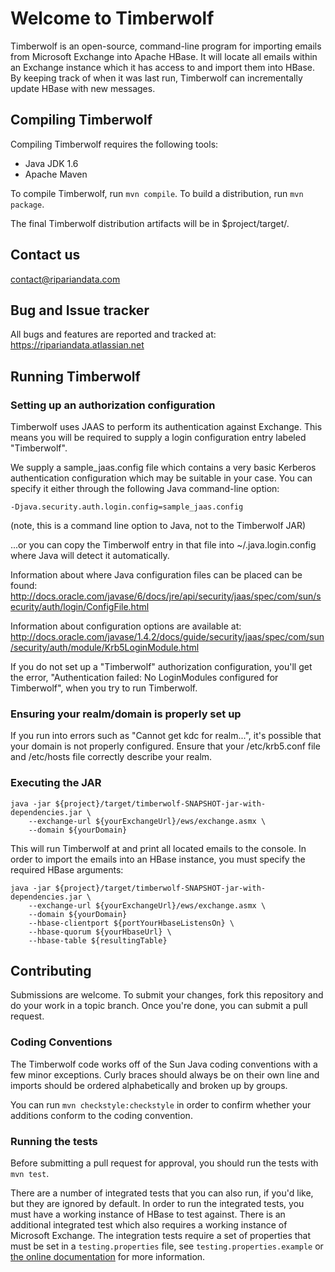# Welcome to Timberwolf

Timberwolf is an open-source, command-line program for importing emails from
Microsoft Exchange into Apache HBase. It will locate all emails within an
Exchange instance which it has access to and import them into HBase. By
keeping track of when it was last run, Timberwolf can incrementally update
HBase with new messages.

## Compiling Timberwolf

Compiling Timberwolf requires the following tools:

* Java JDK 1.6
* Apache Maven

To compile Timberwolf, run `mvn compile`.
To build a distribution, run `mvn package`.

The final Timberwolf distribution artifacts will be in $project/target/.

## Contact us

contact@ripariandata.com

## Bug and Issue tracker

All bugs and features are reported and tracked at:
<https://ripariandata.atlassian.net>

## Running Timberwolf

### Setting up an authorization configuration

Timberwolf uses JAAS to perform its authentication against Exchange. This
means you will be required to supply a login configuration entry labeled
"Timberwolf".

We supply a sample_jaas.config file which contains a very basic Kerberos
authentication configuration which may be suitable in your case. You can
specify it either through the following Java command-line option:

    -Djava.security.auth.login.config=sample_jaas.config

(note, this is a command line option to Java, not to the Timberwolf JAR)

...or you can copy the Timberwolf entry in that file into ~/.java.login.config
where Java will detect it automatically.

Information about where Java configuration files can be placed can be found:
<http://docs.oracle.com/javase/6/docs/jre/api/security/jaas/spec/com/sun/security/auth/login/ConfigFile.html>

Information about configuration options are available at:
<http://docs.oracle.com/javase/1.4.2/docs/guide/security/jaas/spec/com/sun/security/auth/module/Krb5LoginModule.html>

If you do not set up a "Timberwolf" authorization configuration, you'll get
the error, "Authentication failed: No LoginModules configured for Timberwolf",
when you try to run Timberwolf.

### Ensuring your realm/domain is properly set up

If you run into errors such as "Cannot get kdc for realm...", it's possible
that your domain is not properly configured. Ensure that your /etc/krb5.conf
file and /etc/hosts file correctly describe your realm.

### Executing the JAR

    java -jar ${project}/target/timberwolf-SNAPSHOT-jar-with-dependencies.jar \
        --exchange-url ${yourExchangeUrl}/ews/exchange.asmx \
        --domain ${yourDomain}

This will run Timberwolf at and print all located emails to the console. In
order to import the emails into an HBase instance, you must specify the
required HBase arguments:

    java -jar ${project}/target/timberwolf-SNAPSHOT-jar-with-dependencies.jar \
        --exchange-url ${yourExchangeUrl}/ews/exchange.asmx \
        --domain ${yourDomain}
        --hbase-clientport ${portYourHbaseListensOn} \
        --hbase-quorum ${yourHbaseUrl} \
        --hbase-table ${resultingTable}

## Contributing

Submissions are welcome. To submit your changes, fork this repository and do
your work in a topic branch. Once you're done, you can submit a pull request.

### Coding Conventions

The Timberwolf code works off of the Sun Java coding conventions with a few
minor exceptions. Curly braces should always be on their own line and imports
should be ordered alphabetically and broken up by groups.

You can run `mvn checkstyle:checkstyle` in order to confirm whether your
additions conform to the coding convention.

### Running the tests

Before submitting a pull request for approval, you should run the tests with `mvn test`.

There are a number of integrated tests that you can also run, if you'd like,
but they are ignored by default. In order to run the integrated tests, you
must have a working instance of HBase to test against.
There is an additional integrated test which also requires a working instance
of Microsoft Exchange.
The integration tests require a set of properties that must be set in a
`testing.properties` file, see `testing.properties.example` or [the online
documentation](https://github.com/RiparianData/Timberwolf/wiki/Running-the-tests)
for more information.
